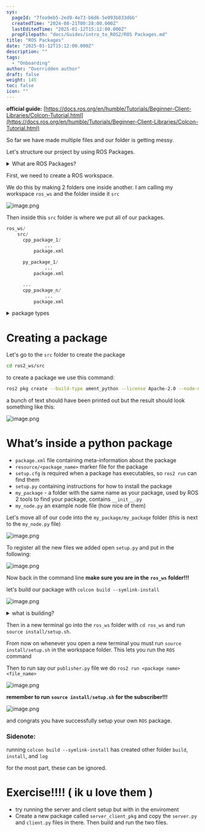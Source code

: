 ```yaml
---
sys:
  pageId: "7fea9eb5-2ed9-4e73-b6d6-5e093b833dbb"
  createdTime: "2024-08-21T00:28:00.000Z"
  lastEditedTime: "2025-01-12T15:12:00.000Z"
  propFilepath: "docs/Guides/intro_to_ROS2/ROS Packages.md"
title: "ROS Packages"
date: "2025-01-12T15:12:00.000Z"
description: ""
tags:
  - "Onboarding"
author: "Overridden author"
draft: false
weight: 145
toc: false
icon: ""
---
```


**official guide:** [https://docs.ros.org/en/humble/Tutorials/Beginner-Client-Libraries/Colcon-Tutorial.html](https://docs.ros.org/en/humble/Tutorials/Beginner-Client-Libraries/Colcon-Tutorial.html)

So far we have made multiple files and our folder is getting messy.

Let's structure our project by using ROS Packages.

<details>

<summary>What are ROS Packages?</summary>

ROS Packages are, as the name implies, packages of code that are highly sharable between ROS developers.

They consist of a folder, `package.xml` file, and source code

```python
      cpp_package_1/
		      ... imagine much code files here ..
          package.xml
```

</details>

First, we need to create a ROS workspace.

We do this by making 2 folders one inside another. I am calling my workspace `ros_ws` and the folder inside it `src`

![image.png](https://prod-files-secure.s3.us-west-2.amazonaws.com/d518164a-d88e-44d1-a4ee-3adb3bd8bce0/70706947-fd18-4537-a67b-e12946812d31/image.png?X-Amz-Algorithm=AWS4-HMAC-SHA256&X-Amz-Content-Sha256=UNSIGNED-PAYLOAD&X-Amz-Credential=ASIAZI2LB466XLN5AYJE%2F20250407%2Fus-west-2%2Fs3%2Faws4_request&X-Amz-Date=20250407T081236Z&X-Amz-Expires=3600&X-Amz-Security-Token=IQoJb3JpZ2luX2VjEOD%2F%2F%2F%2F%2F%2F%2F%2F%2F%2FwEaCXVzLXdlc3QtMiJHMEUCIGN7%2FoOXhZkAFtl8SiRYsLmtNKU2XiNeFiMPFitbPtuBAiEAp%2FgiJTJZGDUvFijxRxJOxnxHR%2Fun%2BujApMXyhoLgS2Aq%2FwMIWRAAGgw2Mzc0MjMxODM4MDUiDI9GktLhLwo%2FjvTOuircA6ar%2BJscBbY1LlijhD5IRllH5VKAFPripfxOBmMAE93sXqsShP8lAprwmEf%2BQC%2B%2BUynoyr3IICpRZxMhbzDtRhJPY4aYJCegkOwdEN6jdW4NaGH9lZXuHOz0Accp6gYWA8cXM2OVk6%2F26aBEjcMURTDLq7BCs5LCCu4OmZ8JJ986hvQLHkT3FD05FstQpEv6L4MoeTbgNASTI9f97nho2Mn%2BMZsPkiZiBTnUKxTTrX7wywikv7l%2BGrGj8F3vuVdY0crz1%2FfCEsJ5k6SEUYOCM%2FdX2XHBx%2Fv%2Fi%2B2JdcxmxYBxqNlPLdS1QJ94%2B2je9dJAsCOyGfbBYXySZgc3jiUHWjVTlid6HMmG0eCdhR13j4n90l7aFxkFcoD5ITzOHWLK1uAyt%2FDMiN4yFd8ht0pfEAQhZYYcjSFn4Iajuh6qi8IpEw5T7gahQJ8fRStZVjqx8h%2Bw9j%2Bgu%2BsBhMsvG5ht9iRpKplmHisjYHYOWxP%2FUKAxBOQQY8EtNolDVs2JtztQpy7cEvFuwWyPGJxTw8%2BaorPuCw0EjMKIRNbqJ9JdhZ997tP%2BppumndWxK2c6ATU4hIO2CLazkmWwT0pzaEBKSydVK4QlMm6XP8D%2B0uMpBYeWrtnL3hYpxY%2BcrPmuMIuFzr8GOqUBk9T1veX2n1YeVdJGjkIz3qzJuwIH6ed2Qa5%2BZPnWIRbvdyZS8%2FcVRNPKn%2BEF%2FRrX0rTS%2FVR7uom7c7y300H7kmuKM3uXIb5mk2f2bkeBxqE%2FpXOMYTKXKmXKwhqNbkbe30ihCo7eTw%2BCyxiqdLhNx5FX4VbHLCDTUY3mjB5Ga5gPaQ0p05CPjmu9dPj1HE67G5qfceWiMzu9oqftaQngjju0g8%2B1&X-Amz-Signature=2ba5c734378344874f5e891cf6276d36addd53a9ed047261b72e2275c6ac4038&X-Amz-SignedHeaders=host&x-id=GetObject)

Then inside this `src` folder is where we put all of our packages.

```python
ros_ws/
    src/
      cpp_package_1/
		      ...
          package.xml

      py_package_1/
		      ...
          package.xml

      ...
      cpp_package_n/
		      ...
          package.xml

```

<details>

<summary>package types</summary>

packages can be either `C++` or python.

the intern file structure is different for each but for this guide we will stick to creating python packages

</details>

# Creating a package

Let's go to the `src` folder to create the package

```bash
cd ros2_ws/src
```

to create a package we use this command:

```bash
ros2 pkg create --build-type ament_python --license Apache-2.0 --node-name my_node my_package
```

a bunch of text should have been printed out but the result should look something like this:

![image.png](https://prod-files-secure.s3.us-west-2.amazonaws.com/d518164a-d88e-44d1-a4ee-3adb3bd8bce0/e6cf1e3f-8512-4a3e-b131-079f800bf3e8/image.png?X-Amz-Algorithm=AWS4-HMAC-SHA256&X-Amz-Content-Sha256=UNSIGNED-PAYLOAD&X-Amz-Credential=ASIAZI2LB466XLN5AYJE%2F20250407%2Fus-west-2%2Fs3%2Faws4_request&X-Amz-Date=20250407T081236Z&X-Amz-Expires=3600&X-Amz-Security-Token=IQoJb3JpZ2luX2VjEOD%2F%2F%2F%2F%2F%2F%2F%2F%2F%2FwEaCXVzLXdlc3QtMiJHMEUCIGN7%2FoOXhZkAFtl8SiRYsLmtNKU2XiNeFiMPFitbPtuBAiEAp%2FgiJTJZGDUvFijxRxJOxnxHR%2Fun%2BujApMXyhoLgS2Aq%2FwMIWRAAGgw2Mzc0MjMxODM4MDUiDI9GktLhLwo%2FjvTOuircA6ar%2BJscBbY1LlijhD5IRllH5VKAFPripfxOBmMAE93sXqsShP8lAprwmEf%2BQC%2B%2BUynoyr3IICpRZxMhbzDtRhJPY4aYJCegkOwdEN6jdW4NaGH9lZXuHOz0Accp6gYWA8cXM2OVk6%2F26aBEjcMURTDLq7BCs5LCCu4OmZ8JJ986hvQLHkT3FD05FstQpEv6L4MoeTbgNASTI9f97nho2Mn%2BMZsPkiZiBTnUKxTTrX7wywikv7l%2BGrGj8F3vuVdY0crz1%2FfCEsJ5k6SEUYOCM%2FdX2XHBx%2Fv%2Fi%2B2JdcxmxYBxqNlPLdS1QJ94%2B2je9dJAsCOyGfbBYXySZgc3jiUHWjVTlid6HMmG0eCdhR13j4n90l7aFxkFcoD5ITzOHWLK1uAyt%2FDMiN4yFd8ht0pfEAQhZYYcjSFn4Iajuh6qi8IpEw5T7gahQJ8fRStZVjqx8h%2Bw9j%2Bgu%2BsBhMsvG5ht9iRpKplmHisjYHYOWxP%2FUKAxBOQQY8EtNolDVs2JtztQpy7cEvFuwWyPGJxTw8%2BaorPuCw0EjMKIRNbqJ9JdhZ997tP%2BppumndWxK2c6ATU4hIO2CLazkmWwT0pzaEBKSydVK4QlMm6XP8D%2B0uMpBYeWrtnL3hYpxY%2BcrPmuMIuFzr8GOqUBk9T1veX2n1YeVdJGjkIz3qzJuwIH6ed2Qa5%2BZPnWIRbvdyZS8%2FcVRNPKn%2BEF%2FRrX0rTS%2FVR7uom7c7y300H7kmuKM3uXIb5mk2f2bkeBxqE%2FpXOMYTKXKmXKwhqNbkbe30ihCo7eTw%2BCyxiqdLhNx5FX4VbHLCDTUY3mjB5Ga5gPaQ0p05CPjmu9dPj1HE67G5qfceWiMzu9oqftaQngjju0g8%2B1&X-Amz-Signature=086173d57b0e2ad232faabbdb517cae00401c51c311af5a0543126dee76322c1&X-Amz-SignedHeaders=host&x-id=GetObject)

# What’s inside a python package

- `package.xml` file containing meta-information about the package
- `resource/<package_name>` marker file for the package
- `setup.cfg` is required when a package has executables, so `ros2 run` can find them
- `setup.py` containing instructions for how to install the package
- `my_package` - a folder with the same name as your package, used by ROS 2 tools to find your package, contains `__init__.py`
- `my_node.py` an example node file (how nice of them)

Let's move all of our code into the `my_package/my_package` folder (this is next to the `my_node.py` file)

![image.png](https://prod-files-secure.s3.us-west-2.amazonaws.com/d518164a-d88e-44d1-a4ee-3adb3bd8bce0/9ce58f11-0da9-4d3e-b86d-506a9685d378/image.png?X-Amz-Algorithm=AWS4-HMAC-SHA256&X-Amz-Content-Sha256=UNSIGNED-PAYLOAD&X-Amz-Credential=ASIAZI2LB466XLN5AYJE%2F20250407%2Fus-west-2%2Fs3%2Faws4_request&X-Amz-Date=20250407T081236Z&X-Amz-Expires=3600&X-Amz-Security-Token=IQoJb3JpZ2luX2VjEOD%2F%2F%2F%2F%2F%2F%2F%2F%2F%2FwEaCXVzLXdlc3QtMiJHMEUCIGN7%2FoOXhZkAFtl8SiRYsLmtNKU2XiNeFiMPFitbPtuBAiEAp%2FgiJTJZGDUvFijxRxJOxnxHR%2Fun%2BujApMXyhoLgS2Aq%2FwMIWRAAGgw2Mzc0MjMxODM4MDUiDI9GktLhLwo%2FjvTOuircA6ar%2BJscBbY1LlijhD5IRllH5VKAFPripfxOBmMAE93sXqsShP8lAprwmEf%2BQC%2B%2BUynoyr3IICpRZxMhbzDtRhJPY4aYJCegkOwdEN6jdW4NaGH9lZXuHOz0Accp6gYWA8cXM2OVk6%2F26aBEjcMURTDLq7BCs5LCCu4OmZ8JJ986hvQLHkT3FD05FstQpEv6L4MoeTbgNASTI9f97nho2Mn%2BMZsPkiZiBTnUKxTTrX7wywikv7l%2BGrGj8F3vuVdY0crz1%2FfCEsJ5k6SEUYOCM%2FdX2XHBx%2Fv%2Fi%2B2JdcxmxYBxqNlPLdS1QJ94%2B2je9dJAsCOyGfbBYXySZgc3jiUHWjVTlid6HMmG0eCdhR13j4n90l7aFxkFcoD5ITzOHWLK1uAyt%2FDMiN4yFd8ht0pfEAQhZYYcjSFn4Iajuh6qi8IpEw5T7gahQJ8fRStZVjqx8h%2Bw9j%2Bgu%2BsBhMsvG5ht9iRpKplmHisjYHYOWxP%2FUKAxBOQQY8EtNolDVs2JtztQpy7cEvFuwWyPGJxTw8%2BaorPuCw0EjMKIRNbqJ9JdhZ997tP%2BppumndWxK2c6ATU4hIO2CLazkmWwT0pzaEBKSydVK4QlMm6XP8D%2B0uMpBYeWrtnL3hYpxY%2BcrPmuMIuFzr8GOqUBk9T1veX2n1YeVdJGjkIz3qzJuwIH6ed2Qa5%2BZPnWIRbvdyZS8%2FcVRNPKn%2BEF%2FRrX0rTS%2FVR7uom7c7y300H7kmuKM3uXIb5mk2f2bkeBxqE%2FpXOMYTKXKmXKwhqNbkbe30ihCo7eTw%2BCyxiqdLhNx5FX4VbHLCDTUY3mjB5Ga5gPaQ0p05CPjmu9dPj1HE67G5qfceWiMzu9oqftaQngjju0g8%2B1&X-Amz-Signature=1c7df1060ce39ce5d28c3d2a1cc7f3636e89795a035aa163588bae38a0d3bc5d&X-Amz-SignedHeaders=host&x-id=GetObject)

To register all the new files we added open `setup.py` and put in the following:

![image.png](https://prod-files-secure.s3.us-west-2.amazonaws.com/d518164a-d88e-44d1-a4ee-3adb3bd8bce0/1cd7c262-4cae-4496-9d75-c178537d24a2/image.png?X-Amz-Algorithm=AWS4-HMAC-SHA256&X-Amz-Content-Sha256=UNSIGNED-PAYLOAD&X-Amz-Credential=ASIAZI2LB466XLN5AYJE%2F20250407%2Fus-west-2%2Fs3%2Faws4_request&X-Amz-Date=20250407T081236Z&X-Amz-Expires=3600&X-Amz-Security-Token=IQoJb3JpZ2luX2VjEOD%2F%2F%2F%2F%2F%2F%2F%2F%2F%2FwEaCXVzLXdlc3QtMiJHMEUCIGN7%2FoOXhZkAFtl8SiRYsLmtNKU2XiNeFiMPFitbPtuBAiEAp%2FgiJTJZGDUvFijxRxJOxnxHR%2Fun%2BujApMXyhoLgS2Aq%2FwMIWRAAGgw2Mzc0MjMxODM4MDUiDI9GktLhLwo%2FjvTOuircA6ar%2BJscBbY1LlijhD5IRllH5VKAFPripfxOBmMAE93sXqsShP8lAprwmEf%2BQC%2B%2BUynoyr3IICpRZxMhbzDtRhJPY4aYJCegkOwdEN6jdW4NaGH9lZXuHOz0Accp6gYWA8cXM2OVk6%2F26aBEjcMURTDLq7BCs5LCCu4OmZ8JJ986hvQLHkT3FD05FstQpEv6L4MoeTbgNASTI9f97nho2Mn%2BMZsPkiZiBTnUKxTTrX7wywikv7l%2BGrGj8F3vuVdY0crz1%2FfCEsJ5k6SEUYOCM%2FdX2XHBx%2Fv%2Fi%2B2JdcxmxYBxqNlPLdS1QJ94%2B2je9dJAsCOyGfbBYXySZgc3jiUHWjVTlid6HMmG0eCdhR13j4n90l7aFxkFcoD5ITzOHWLK1uAyt%2FDMiN4yFd8ht0pfEAQhZYYcjSFn4Iajuh6qi8IpEw5T7gahQJ8fRStZVjqx8h%2Bw9j%2Bgu%2BsBhMsvG5ht9iRpKplmHisjYHYOWxP%2FUKAxBOQQY8EtNolDVs2JtztQpy7cEvFuwWyPGJxTw8%2BaorPuCw0EjMKIRNbqJ9JdhZ997tP%2BppumndWxK2c6ATU4hIO2CLazkmWwT0pzaEBKSydVK4QlMm6XP8D%2B0uMpBYeWrtnL3hYpxY%2BcrPmuMIuFzr8GOqUBk9T1veX2n1YeVdJGjkIz3qzJuwIH6ed2Qa5%2BZPnWIRbvdyZS8%2FcVRNPKn%2BEF%2FRrX0rTS%2FVR7uom7c7y300H7kmuKM3uXIb5mk2f2bkeBxqE%2FpXOMYTKXKmXKwhqNbkbe30ihCo7eTw%2BCyxiqdLhNx5FX4VbHLCDTUY3mjB5Ga5gPaQ0p05CPjmu9dPj1HE67G5qfceWiMzu9oqftaQngjju0g8%2B1&X-Amz-Signature=02e0bb320511d9b81eec9a452258f8fcee21e7acf385a5b5102a4bc21580a216&X-Amz-SignedHeaders=host&x-id=GetObject)

Now back in the command line **make sure you are in the** **`ros_ws`** **folder!!!**

let's build our package with `colcon build --symlink-install`

![image.png](https://prod-files-secure.s3.us-west-2.amazonaws.com/d518164a-d88e-44d1-a4ee-3adb3bd8bce0/2f2a0d27-b173-48fd-b189-5f5c0ce65619/image.png?X-Amz-Algorithm=AWS4-HMAC-SHA256&X-Amz-Content-Sha256=UNSIGNED-PAYLOAD&X-Amz-Credential=ASIAZI2LB466XLN5AYJE%2F20250407%2Fus-west-2%2Fs3%2Faws4_request&X-Amz-Date=20250407T081236Z&X-Amz-Expires=3600&X-Amz-Security-Token=IQoJb3JpZ2luX2VjEOD%2F%2F%2F%2F%2F%2F%2F%2F%2F%2FwEaCXVzLXdlc3QtMiJHMEUCIGN7%2FoOXhZkAFtl8SiRYsLmtNKU2XiNeFiMPFitbPtuBAiEAp%2FgiJTJZGDUvFijxRxJOxnxHR%2Fun%2BujApMXyhoLgS2Aq%2FwMIWRAAGgw2Mzc0MjMxODM4MDUiDI9GktLhLwo%2FjvTOuircA6ar%2BJscBbY1LlijhD5IRllH5VKAFPripfxOBmMAE93sXqsShP8lAprwmEf%2BQC%2B%2BUynoyr3IICpRZxMhbzDtRhJPY4aYJCegkOwdEN6jdW4NaGH9lZXuHOz0Accp6gYWA8cXM2OVk6%2F26aBEjcMURTDLq7BCs5LCCu4OmZ8JJ986hvQLHkT3FD05FstQpEv6L4MoeTbgNASTI9f97nho2Mn%2BMZsPkiZiBTnUKxTTrX7wywikv7l%2BGrGj8F3vuVdY0crz1%2FfCEsJ5k6SEUYOCM%2FdX2XHBx%2Fv%2Fi%2B2JdcxmxYBxqNlPLdS1QJ94%2B2je9dJAsCOyGfbBYXySZgc3jiUHWjVTlid6HMmG0eCdhR13j4n90l7aFxkFcoD5ITzOHWLK1uAyt%2FDMiN4yFd8ht0pfEAQhZYYcjSFn4Iajuh6qi8IpEw5T7gahQJ8fRStZVjqx8h%2Bw9j%2Bgu%2BsBhMsvG5ht9iRpKplmHisjYHYOWxP%2FUKAxBOQQY8EtNolDVs2JtztQpy7cEvFuwWyPGJxTw8%2BaorPuCw0EjMKIRNbqJ9JdhZ997tP%2BppumndWxK2c6ATU4hIO2CLazkmWwT0pzaEBKSydVK4QlMm6XP8D%2B0uMpBYeWrtnL3hYpxY%2BcrPmuMIuFzr8GOqUBk9T1veX2n1YeVdJGjkIz3qzJuwIH6ed2Qa5%2BZPnWIRbvdyZS8%2FcVRNPKn%2BEF%2FRrX0rTS%2FVR7uom7c7y300H7kmuKM3uXIb5mk2f2bkeBxqE%2FpXOMYTKXKmXKwhqNbkbe30ihCo7eTw%2BCyxiqdLhNx5FX4VbHLCDTUY3mjB5Ga5gPaQ0p05CPjmu9dPj1HE67G5qfceWiMzu9oqftaQngjju0g8%2B1&X-Amz-Signature=c8c9f75b52a78c5dc514e2204e49b8f441440e31050308927d045adddbb46b8e&X-Amz-SignedHeaders=host&x-id=GetObject)

<details>

<summary>what is building?</summary>

if you are a CS major at Rose-Hulman you will learn the answer to this in CSSE132

but TLDR; is it combines all the code files into one program that can be run easily 

</details>

Then in a new terminal go into the `ros_ws` folder with `cd ros_ws` and run `source install/setup.sh`. 

From now on whenever you open a new terminal you must run `source install/setup.sh` in the workspace folder. This lets you run the `ROS` command

Then to run say our `publisher.py` file we do `ros2 run <package name> <file_name>`

![image.png](https://prod-files-secure.s3.us-west-2.amazonaws.com/d518164a-d88e-44d1-a4ee-3adb3bd8bce0/4f4b1219-3a44-4632-aa0a-ce3471699f59/image.png?X-Amz-Algorithm=AWS4-HMAC-SHA256&X-Amz-Content-Sha256=UNSIGNED-PAYLOAD&X-Amz-Credential=ASIAZI2LB466XLN5AYJE%2F20250407%2Fus-west-2%2Fs3%2Faws4_request&X-Amz-Date=20250407T081236Z&X-Amz-Expires=3600&X-Amz-Security-Token=IQoJb3JpZ2luX2VjEOD%2F%2F%2F%2F%2F%2F%2F%2F%2F%2FwEaCXVzLXdlc3QtMiJHMEUCIGN7%2FoOXhZkAFtl8SiRYsLmtNKU2XiNeFiMPFitbPtuBAiEAp%2FgiJTJZGDUvFijxRxJOxnxHR%2Fun%2BujApMXyhoLgS2Aq%2FwMIWRAAGgw2Mzc0MjMxODM4MDUiDI9GktLhLwo%2FjvTOuircA6ar%2BJscBbY1LlijhD5IRllH5VKAFPripfxOBmMAE93sXqsShP8lAprwmEf%2BQC%2B%2BUynoyr3IICpRZxMhbzDtRhJPY4aYJCegkOwdEN6jdW4NaGH9lZXuHOz0Accp6gYWA8cXM2OVk6%2F26aBEjcMURTDLq7BCs5LCCu4OmZ8JJ986hvQLHkT3FD05FstQpEv6L4MoeTbgNASTI9f97nho2Mn%2BMZsPkiZiBTnUKxTTrX7wywikv7l%2BGrGj8F3vuVdY0crz1%2FfCEsJ5k6SEUYOCM%2FdX2XHBx%2Fv%2Fi%2B2JdcxmxYBxqNlPLdS1QJ94%2B2je9dJAsCOyGfbBYXySZgc3jiUHWjVTlid6HMmG0eCdhR13j4n90l7aFxkFcoD5ITzOHWLK1uAyt%2FDMiN4yFd8ht0pfEAQhZYYcjSFn4Iajuh6qi8IpEw5T7gahQJ8fRStZVjqx8h%2Bw9j%2Bgu%2BsBhMsvG5ht9iRpKplmHisjYHYOWxP%2FUKAxBOQQY8EtNolDVs2JtztQpy7cEvFuwWyPGJxTw8%2BaorPuCw0EjMKIRNbqJ9JdhZ997tP%2BppumndWxK2c6ATU4hIO2CLazkmWwT0pzaEBKSydVK4QlMm6XP8D%2B0uMpBYeWrtnL3hYpxY%2BcrPmuMIuFzr8GOqUBk9T1veX2n1YeVdJGjkIz3qzJuwIH6ed2Qa5%2BZPnWIRbvdyZS8%2FcVRNPKn%2BEF%2FRrX0rTS%2FVR7uom7c7y300H7kmuKM3uXIb5mk2f2bkeBxqE%2FpXOMYTKXKmXKwhqNbkbe30ihCo7eTw%2BCyxiqdLhNx5FX4VbHLCDTUY3mjB5Ga5gPaQ0p05CPjmu9dPj1HE67G5qfceWiMzu9oqftaQngjju0g8%2B1&X-Amz-Signature=87dd6ad63737b98a128ff77fd6bcca3172e10cb565735f59d5670cb7561fde5b&X-Amz-SignedHeaders=host&x-id=GetObject)

**remember to run** **`source install/setup.sh`** **for the subscriber!!!**

![image.png](https://prod-files-secure.s3.us-west-2.amazonaws.com/d518164a-d88e-44d1-a4ee-3adb3bd8bce0/02121119-dad4-49ec-8356-c956108b4243/image.png?X-Amz-Algorithm=AWS4-HMAC-SHA256&X-Amz-Content-Sha256=UNSIGNED-PAYLOAD&X-Amz-Credential=ASIAZI2LB466XLN5AYJE%2F20250407%2Fus-west-2%2Fs3%2Faws4_request&X-Amz-Date=20250407T081237Z&X-Amz-Expires=3600&X-Amz-Security-Token=IQoJb3JpZ2luX2VjEOD%2F%2F%2F%2F%2F%2F%2F%2F%2F%2FwEaCXVzLXdlc3QtMiJHMEUCIGN7%2FoOXhZkAFtl8SiRYsLmtNKU2XiNeFiMPFitbPtuBAiEAp%2FgiJTJZGDUvFijxRxJOxnxHR%2Fun%2BujApMXyhoLgS2Aq%2FwMIWRAAGgw2Mzc0MjMxODM4MDUiDI9GktLhLwo%2FjvTOuircA6ar%2BJscBbY1LlijhD5IRllH5VKAFPripfxOBmMAE93sXqsShP8lAprwmEf%2BQC%2B%2BUynoyr3IICpRZxMhbzDtRhJPY4aYJCegkOwdEN6jdW4NaGH9lZXuHOz0Accp6gYWA8cXM2OVk6%2F26aBEjcMURTDLq7BCs5LCCu4OmZ8JJ986hvQLHkT3FD05FstQpEv6L4MoeTbgNASTI9f97nho2Mn%2BMZsPkiZiBTnUKxTTrX7wywikv7l%2BGrGj8F3vuVdY0crz1%2FfCEsJ5k6SEUYOCM%2FdX2XHBx%2Fv%2Fi%2B2JdcxmxYBxqNlPLdS1QJ94%2B2je9dJAsCOyGfbBYXySZgc3jiUHWjVTlid6HMmG0eCdhR13j4n90l7aFxkFcoD5ITzOHWLK1uAyt%2FDMiN4yFd8ht0pfEAQhZYYcjSFn4Iajuh6qi8IpEw5T7gahQJ8fRStZVjqx8h%2Bw9j%2Bgu%2BsBhMsvG5ht9iRpKplmHisjYHYOWxP%2FUKAxBOQQY8EtNolDVs2JtztQpy7cEvFuwWyPGJxTw8%2BaorPuCw0EjMKIRNbqJ9JdhZ997tP%2BppumndWxK2c6ATU4hIO2CLazkmWwT0pzaEBKSydVK4QlMm6XP8D%2B0uMpBYeWrtnL3hYpxY%2BcrPmuMIuFzr8GOqUBk9T1veX2n1YeVdJGjkIz3qzJuwIH6ed2Qa5%2BZPnWIRbvdyZS8%2FcVRNPKn%2BEF%2FRrX0rTS%2FVR7uom7c7y300H7kmuKM3uXIb5mk2f2bkeBxqE%2FpXOMYTKXKmXKwhqNbkbe30ihCo7eTw%2BCyxiqdLhNx5FX4VbHLCDTUY3mjB5Ga5gPaQ0p05CPjmu9dPj1HE67G5qfceWiMzu9oqftaQngjju0g8%2B1&X-Amz-Signature=79fe4b42ac18a012d6fb940c097114cd67756081350aa8945d7afd6bbb67d466&X-Amz-SignedHeaders=host&x-id=GetObject)

and congrats you have successfully setup your own `ROS` package.

### Sidenote:

running `colcon build --symlink-install` has created other folder `build`, `install`, and `log`

for the most part, these can be ignored.

# Exercise!!!! ( ik u love them )

- try running the server and client setup but with in the enviroment
- Create a new package called `server_client_pkg` and copy the `server.py` and `client.py` files in there. Then build and run the two files.
